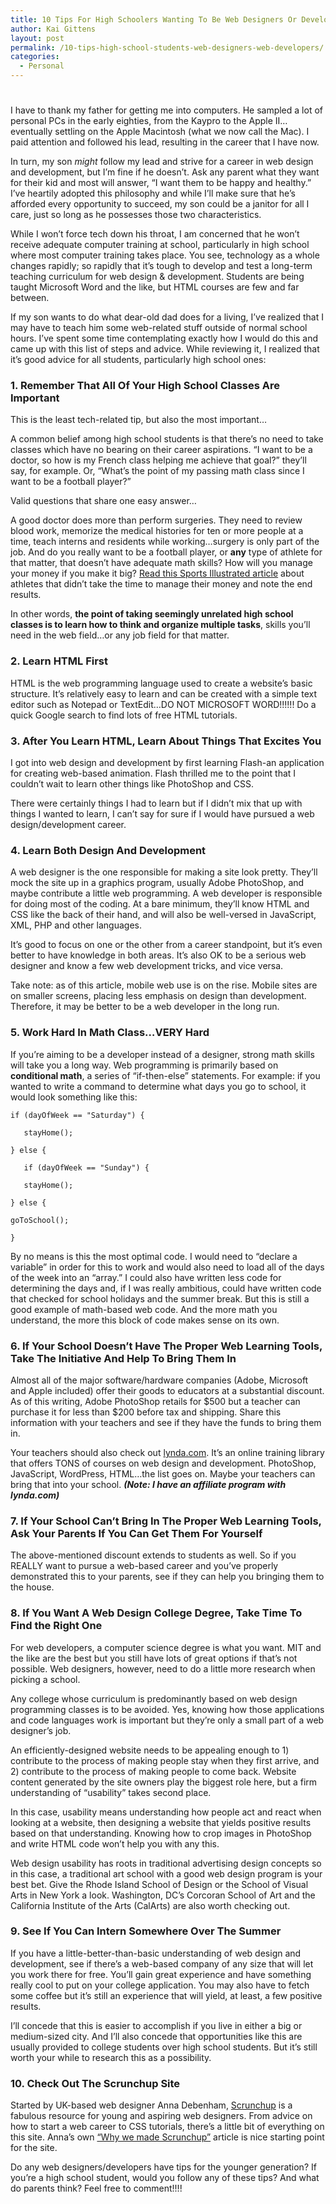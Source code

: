 ```yaml
---
title: 10 Tips For High Schoolers Wanting To Be Web Designers Or Developers
author: Kai Gittens
layout: post
permalink: /10-tips-high-school-students-web-designers-web-developers/
categories:
  - Personal
---
```

# 

I have to thank my father for getting me into computers. He sampled a lot of personal PCs in the early eighties, from the Kaypro to the Apple II…eventually settling on the Apple Macintosh (what we now call the Mac). I paid attention and followed his lead, resulting in the career that I have now. 

In turn, my son *might* follow my lead and strive for a career in web design and development, but I’m fine if he doesn’t. Ask any parent what they want for their kid and most will answer, “I want them to be happy and healthy.” I’ve heartily adopted this philosophy and while I’ll make sure that he’s afforded every opportunity to succeed, my son could be a janitor for all I care, just so long as he possesses those two characteristics.

While I won’t force tech down his throat, I am concerned that he won’t receive adequate computer training at school, particularly in high school where most computer training takes place. You see, technology as a whole changes rapidly; so rapidly that it’s tough to develop and test a long-term teaching curriculum for web design & development. Students are being taught Microsoft Word and the like, but HTML courses are few and far between.

If my son wants to do what dear-old dad does for a living, I’ve realized that I may have to teach him some web-related stuff outside of normal school hours. I’ve spent some time contemplating exactly how I would do this and came up with this list of steps and advice. While reviewing it, I realized that it’s good advice for all students, particularly high school ones:

### 1. Remember That All Of Your High School Classes Are Important

This is the least tech-related tip, but also the most important…

A common belief among high school students is that there’s no need to take classes which have no bearing on their career aspirations. “I want to be a doctor, so how is my French class helping me achieve that goal?” they’ll say, for example. Or, “What’s the point of my passing math class since I want to be a football player?” 

Valid questions that share one easy answer… 

A good doctor does more than perform surgeries. They need to review blood work, memorize the medical histories for ten or more people at a time, teach interns and residents while working…surgery is only part of the job. And do you really want to be a football player, or **any** type of athlete for that matter, that doesn’t have adequate math skills? How will you manage your money if you make it big? [Read this Sports Illustrated article][1] about athletes that didn’t take the time to manage their money and note the end results.

 [1]: http://sportsillustrated.cnn.com/vault/article/magazine/MAG1153364/index.htm

In other words, **the point of taking seemingly unrelated high school classes is to learn how to think and organize multiple tasks**, skills you’ll need in the web field…or any job field for that matter.

### 2. Learn HTML First

HTML is the web programming language used to create a website’s basic structure. It’s relatively easy to learn and can be created with a simple text editor such as Notepad or TextEdit…DO NOT MICROSOFT WORD!!!!!! Do a quick Google search to find lots of free HTML tutorials.

### 3. After You Learn HTML, Learn About Things That Excites You

I got into web design and development by first learning Flash-an application for creating web-based animation. Flash thrilled me to the point that I couldn’t wait to learn other things like PhotoShop and CSS. 

There were certainly things I had to learn but if I didn’t mix that up with things I wanted to learn, I can’t say for sure if I would have pursued a web design/development career.

### 4. Learn Both Design And Development

A web designer is the one responsible for making a site look pretty. They’ll mock the site up in a graphics program, usually Adobe PhotoShop, and maybe contribute a little web programming. A web developer is responsible for doing most of the coding. At a bare minimum, they’ll know HTML and CSS like the back of their hand, and will also be well-versed in JavaScript, XML, PHP and other languages.

It’s good to focus on one or the other from a career standpoint, but it’s even better to have knowledge in both areas. It’s also OK to be a serious web designer and know a few web development tricks, and vice versa.

Take note: as of this article, mobile web use is on the rise. Mobile sites are on smaller screens, placing less emphasis on design than development. Therefore, it may be better to be a web developer in the long run.

### 5. Work Hard In Math Class…VERY Hard

If you’re aiming to be a developer instead of a designer, strong math skills will take you a long way. Web programming is primarily based on **conditional math**, a series of “if-then-else” statements. For example: if you wanted to write a command to determine what days you go to school, it would look something like this:

    if (dayOfWeek == "Saturday") {
    
       stayHome();
    
    } else {
    
       if (dayOfWeek == "Sunday") {
    
       stayHome();
    
    } else {
    
    goToSchool();
    
    }
    

By no means is this the most optimal code. I would need to “declare a variable” in order for this to work and would also need to load all of the days of the week into an “array.” I could also have written less code for determining the days and, if I was really ambitious, could have written code that checked for school holidays and the summer break. But this is still a good example of math-based web code. And the more math you understand, the more this block of code makes sense on its own.

### 6. If Your School Doesn’t Have The Proper Web Learning Tools, Take The Initiative And Help To Bring Them In

Almost all of the major software/hardware companies (Adobe, Microsoft and Apple included) offer their goods to educators at a substantial discount. As of this writing, Adobe PhotoShop retails for $500 but a teacher can purchase it for less than $200 before tax and shipping. Share this information with your teachers and see if they have the funds to bring them in. 

Your teachers should also check out [lynda.com][2]. It’s an online training library that offers TONS of courses on web design and development. PhotoShop, JavaScript, WordPress, HTML…the list goes on. Maybe your teachers can bring that into your school. ***(Note: I have an affiliate program with lynda.com)***

 [2]: http://www.lynda.com/home/educatorsResources.aspx

### 7. If Your School Can’t Bring In The Proper Web Learning Tools, Ask Your Parents If You Can Get Them For Yourself

The above-mentioned discount extends to students as well. So if you REALLY want to pursue a web-based career and you’ve properly demonstrated this to your parents, see if they can help you bringing them to the house.

### 8. If You Want A Web Design College Degree, Take Time To Find the Right One

For web developers, a computer science degree is what you want. MIT and the like are the best but you still have lots of great options if that’s not possible. Web designers, however, need to do a little more research when picking a school.

Any college whose curriculum is predominantly based on web design programming classes is to be avoided. Yes, knowing how those applications and code languages work is important but they’re only a small part of a web designer’s job.

An efficiently-designed website needs to be appealing enough to 1) contribute to the process of making people stay when they first arrive, and 2) contribute to the process of making people to come back. Website content generated by the site owners play the biggest role here, but a firm understanding of “usability” takes second place.

In this case, usability means understanding how people act and react when looking at a website, then designing a website that yields positive results based on that understanding. Knowing how to crop images in PhotoShop and write HTML code won’t help you with any this.

Web design usability has roots in traditional advertising design concepts so in this case, a traditional art school with a good web design program is your best bet. Give the Rhode Island School of Design or the School of Visual Arts in New York a look. Washington, DC’s Corcoran School of Art and the California Institute of the Arts (CalArts) are also worth checking out. 

### 9. See If You Can Intern Somewhere Over The Summer

If you have a little-better-than-basic understanding of web design and development, see if there’s a web-based company of any size that will let you work there for free. You’ll gain great experience and have something really cool to put on your college application. You may also have to fetch some coffee but it’s still an experience that will yield, at least, a few positive results.

I’ll concede that this is easier to accomplish if you live in either a big or medium-sized city. And I’ll also concede that opportunities like this are usually provided to college students over high school students. But it’s still worth your while to research this as a possibility.

### 10. Check Out The Scrunchup Site

Started by UK-based web designer Anna Debenham, [Scrunchup][3] is a fabulous resource for young and aspiring web designers. From advice on how to start a web career to CSS tutorials, there’s a little bit of everything on this site. Anna’s own [“Why we made Scrunchup”][4] article is nice starting point for the site.

 [3]: http://scrunchup.com/
 [4]: http://scrunchup.com/article/why-we-made-scrunchup/

Do any web designers/developers have tips for the younger generation? If you’re a high school student, would you follow any of these tips? And what do parents think? Feel free to comment!!!!